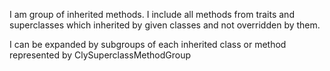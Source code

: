 I am group of inherited methods. I include all methods from traits and superclasses which inherited by given classes and not overridden by them.

I can be expanded by subgroups of each inherited class or method represented by ClySuperclassMethodGroup